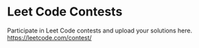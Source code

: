 # Leet Code Contests

Participate in Leet Code contests and upload your solutions here. https://leetcode.com/contest/
